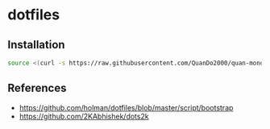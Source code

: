 # dotfiles

## Installation

```bash
source <(curl -s https://raw.githubusercontent.com/QuanDo2000/quan-monorepo/main/dotfiles/install)
```

## References

- <https://github.com/holman/dotfiles/blob/master/script/bootstrap>
- <https://github.com/2KAbhishek/dots2k>
